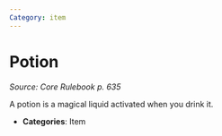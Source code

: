 ```yaml
---
Category: item
---
```

# Potion  
*Source: Core Rulebook p. 635*  

A potion is a magical liquid activated when you drink it.

- **Categories**: Item